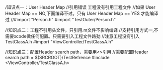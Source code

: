 /知识点一：User Header Map
//引用错误 工程没有引用工程文件
//如果 User Header Map == NO,下面编译不过。只有 User Header Map == YES 才能编译过
//#import "Person.h"
#import "TestOuter/Person.h"

//知识点二：工程不引用头文件，只引用.m文件不影响编译
//支持引用方式一,不需要xcode做任何配置。只需要引入工程文件路劲
//注意工程没有引入TestClassA.h
#import "ViewController/TestClassA.h"

//知识点三：配置Header search path，需要用<>引用
//需要配置Header search path = $(SRCROOT)/TestRefrence
#include <ViewController/TestClassA.h>
